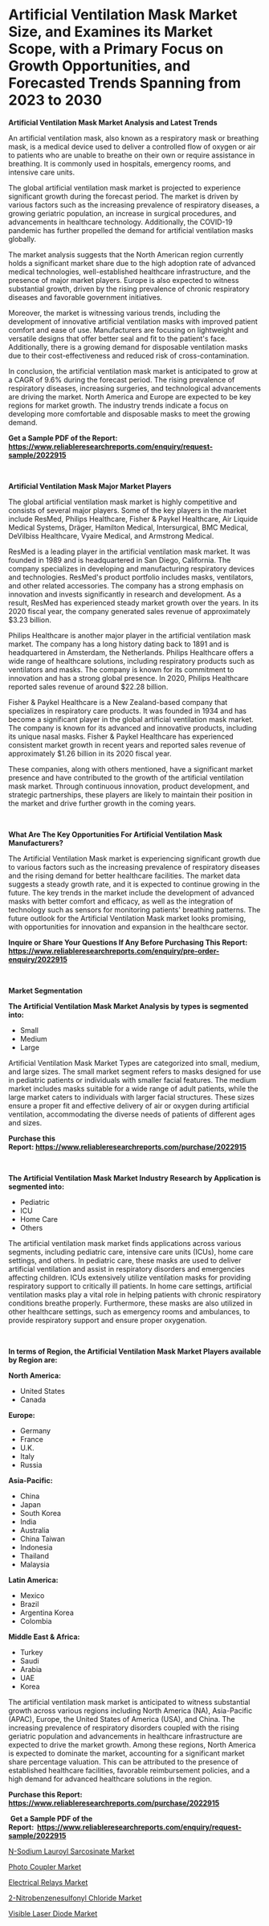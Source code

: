 <p><h1>Artificial Ventilation Mask Market Size, and Examines its Market Scope, with a Primary Focus on Growth Opportunities, and Forecasted Trends Spanning from 2023 to 2030</h1></p><p><strong>Artificial Ventilation Mask Market Analysis and Latest Trends</strong></p>
<p><p>An artificial ventilation mask, also known as a respiratory mask or breathing mask, is a medical device used to deliver a controlled flow of oxygen or air to patients who are unable to breathe on their own or require assistance in breathing. It is commonly used in hospitals, emergency rooms, and intensive care units.</p><p>The global artificial ventilation mask market is projected to experience significant growth during the forecast period. The market is driven by various factors such as the increasing prevalence of respiratory diseases, a growing geriatric population, an increase in surgical procedures, and advancements in healthcare technology. Additionally, the COVID-19 pandemic has further propelled the demand for artificial ventilation masks globally.</p><p>The market analysis suggests that the North American region currently holds a significant market share due to the high adoption rate of advanced medical technologies, well-established healthcare infrastructure, and the presence of major market players. Europe is also expected to witness substantial growth, driven by the rising prevalence of chronic respiratory diseases and favorable government initiatives.</p><p>Moreover, the market is witnessing various trends, including the development of innovative artificial ventilation masks with improved patient comfort and ease of use. Manufacturers are focusing on lightweight and versatile designs that offer better seal and fit to the patient's face. Additionally, there is a growing demand for disposable ventilation masks due to their cost-effectiveness and reduced risk of cross-contamination.</p><p>In conclusion, the artificial ventilation mask market is anticipated to grow at a CAGR of 9.6% during the forecast period. The rising prevalence of respiratory diseases, increasing surgeries, and technological advancements are driving the market. North America and Europe are expected to be key regions for market growth. The industry trends indicate a focus on developing more comfortable and disposable masks to meet the growing demand.</p></p>
<p><strong>Get a Sample PDF of the Report:&nbsp; <a href="https://www.reliableresearchreports.com/enquiry/request-sample/2022915">https://www.reliableresearchreports.com/enquiry/request-sample/2022915</a></strong></p>
<p>&nbsp;</p>
<p><strong>Artificial Ventilation Mask Major Market Players</strong></p>
<p><p>The global artificial ventilation mask market is highly competitive and consists of several major players. Some of the key players in the market include ResMed, Philips Healthcare, Fisher & Paykel Healthcare, Air Liquide Medical Systems, Dräger, Hamilton Medical, Intersurgical, BMC Medical, DeVilbiss Healthcare, Vyaire Medical, and Armstrong Medical.</p><p>ResMed is a leading player in the artificial ventilation mask market. It was founded in 1989 and is headquartered in San Diego, California. The company specializes in developing and manufacturing respiratory devices and technologies. ResMed's product portfolio includes masks, ventilators, and other related accessories. The company has a strong emphasis on innovation and invests significantly in research and development. As a result, ResMed has experienced steady market growth over the years. In its 2020 fiscal year, the company generated sales revenue of approximately $3.23 billion. </p><p>Philips Healthcare is another major player in the artificial ventilation mask market. The company has a long history dating back to 1891 and is headquartered in Amsterdam, the Netherlands. Philips Healthcare offers a wide range of healthcare solutions, including respiratory products such as ventilators and masks. The company is known for its commitment to innovation and has a strong global presence. In 2020, Philips Healthcare reported sales revenue of around $22.28 billion.</p><p>Fisher & Paykel Healthcare is a New Zealand-based company that specializes in respiratory care products. It was founded in 1934 and has become a significant player in the global artificial ventilation mask market. The company is known for its advanced and innovative products, including its unique nasal masks. Fisher & Paykel Healthcare has experienced consistent market growth in recent years and reported sales revenue of approximately $1.26 billion in its 2020 fiscal year.</p><p>These companies, along with others mentioned, have a significant market presence and have contributed to the growth of the artificial ventilation mask market. Through continuous innovation, product development, and strategic partnerships, these players are likely to maintain their position in the market and drive further growth in the coming years.</p></p>
<p>&nbsp;</p>
<p><strong>What Are The Key Opportunities For Artificial Ventilation Mask Manufacturers?</strong></p>
<p><p>The Artificial Ventilation Mask market is experiencing significant growth due to various factors such as the increasing prevalence of respiratory diseases and the rising demand for better healthcare facilities. The market data suggests a steady growth rate, and it is expected to continue growing in the future. The key trends in the market include the development of advanced masks with better comfort and efficacy, as well as the integration of technology such as sensors for monitoring patients' breathing patterns. The future outlook for the Artificial Ventilation Mask market looks promising, with opportunities for innovation and expansion in the healthcare sector.</p></p>
<p><strong>Inquire or Share Your Questions If Any Before Purchasing This Report: <a href="https://www.reliableresearchreports.com/enquiry/pre-order-enquiry/2022915">https://www.reliableresearchreports.com/enquiry/pre-order-enquiry/2022915</a></strong></p>
<p>&nbsp;</p>
<p><strong>Market Segmentation</strong></p>
<p><strong>The Artificial Ventilation Mask Market Analysis by types is segmented into:</strong></p>
<p><ul><li>Small</li><li>Medium</li><li>Large</li></ul></p>
<p><p>Artificial Ventilation Mask Market Types are categorized into small, medium, and large sizes. The small market segment refers to masks designed for use in pediatric patients or individuals with smaller facial features. The medium market includes masks suitable for a wide range of adult patients, while the large market caters to individuals with larger facial structures. These sizes ensure a proper fit and effective delivery of air or oxygen during artificial ventilation, accommodating the diverse needs of patients of different ages and sizes.</p></p>
<p><strong>Purchase this Report:&nbsp;<a href="https://www.reliableresearchreports.com/purchase/2022915">https://www.reliableresearchreports.com/purchase/2022915</a></strong></p>
<p>&nbsp;</p>
<p><strong>The Artificial Ventilation Mask Market Industry Research by Application is segmented into:</strong></p>
<p><ul><li>Pediatric</li><li>ICU</li><li>Home Care</li><li>Others</li></ul></p>
<p><p>The artificial ventilation mask market finds applications across various segments, including pediatric care, intensive care units (ICUs), home care settings, and others. In pediatric care, these masks are used to deliver artificial ventilation and assist in respiratory disorders and emergencies affecting children. ICUs extensively utilize ventilation masks for providing respiratory support to critically ill patients. In home care settings, artificial ventilation masks play a vital role in helping patients with chronic respiratory conditions breathe properly. Furthermore, these masks are also utilized in other healthcare settings, such as emergency rooms and ambulances, to provide respiratory support and ensure proper oxygenation.</p></p>
<p>&nbsp;</p>
<p><strong>In terms of Region, the Artificial Ventilation Mask Market Players available by Region are:</strong></p>
<p>
    <p> <strong> North America: </strong>
        <ul>
            <li>United States</li>
            <li>Canada</li>
        </ul>
        </p> 
    <p> <strong> Europe: </strong>
        <ul>
            <li>Germany</li>
            <li>France</li>
            <li>U.K.</li>
            <li>Italy</li>
            <li>Russia</li>
        </ul>
        </p> 
    <p> <strong> Asia-Pacific: </strong>
        <ul>
            <li>China</li>
            <li>Japan</li>
            <li>South Korea</li>
            <li>India</li>
            <li>Australia</li>
            <li>China Taiwan</li>
            <li>Indonesia</li>
            <li>Thailand</li>
            <li>Malaysia</li>
        </ul>
        </p> 
    <p> <strong> Latin America: </strong>
        <ul>
            <li>Mexico</li>
            <li>Brazil</li>
            <li>Argentina Korea</li>
            <li>Colombia</li>
        </ul>
        </p> 
    <p> <strong> Middle East & Africa: </strong>
        <ul>
            <li>Turkey</li>
            <li>Saudi</li>
            <li>Arabia</li>
            <li>UAE</li>
            <li>Korea</li>
        </ul>
    </p>
    </p>
<p><p>The artificial ventilation mask market is anticipated to witness substantial growth across various regions including North America (NA), Asia-Pacific (APAC), Europe, the United States of America (USA), and China. The increasing prevalence of respiratory disorders coupled with the rising geriatric population and advancements in healthcare infrastructure are expected to drive the market growth. Among these regions, North America is expected to dominate the market, accounting for a significant market share percentage valuation. This can be attributed to the presence of established healthcare facilities, favorable reimbursement policies, and a high demand for advanced healthcare solutions in the region.</p></p>
<p><strong>Purchase this Report: <a href="https://www.reliableresearchreports.com/purchase/2022915">https://www.reliableresearchreports.com/purchase/2022915</a></strong></p>
<p>&nbsp;<strong>Get a Sample PDF of the Report:&nbsp;&nbsp;<a href="https://www.reliableresearchreports.com/enquiry/request-sample/2022915">https://www.reliableresearchreports.com/enquiry/request-sample/2022915</a></strong></p>
<p><strong></strong></p>
<p><p><a href="https://medium.com/@juananienow/n-sodium-lauroyl-sarcosinate-market-research-report-its-history-and-forecast-2023-to-2030-131e865ef861">N-Sodium Lauroyl Sarcosinate Market</a></p><p><a href="https://www.linkedin.com/pulse/photo-coupler-market-insights-players-forecast-till-2030-8bngf/">Photo Coupler Market</a></p><p><a href="https://www.linkedin.com/pulse/decoding-electrical-relays-market-deep-dive-latest-trends-dwvhf/">Electrical Relays Market</a></p><p><a href="https://medium.com/@kellielakin_97357/2-nitrobenzenesulfonyl-chloride-market-trends-forecast-and-competitive-analysis-to-2030-36df48cd45da">2-Nitrobenzenesulfonyl Chloride Market</a></p><p><a href="https://www.linkedin.com/pulse/visible-laser-diode-market-share-amp-new-trends-analysis-4it7f/">Visible Laser Diode Market</a></p></p>